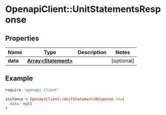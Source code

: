 # OpenapiClient::UnitStatementsResponse

## Properties

| Name | Type | Description | Notes |
| ---- | ---- | ----------- | ----- |
| **data** | [**Array&lt;Statement&gt;**](Statement.md) |  | [optional] |

## Example

```ruby
require 'openapi_client'

instance = OpenapiClient::UnitStatementsResponse.new(
  data: null
)
```


